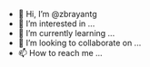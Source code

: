 - 👋 Hi, I’m @zbrayantg
- 👀 I’m interested in ...
- 🌱 I’m currently learning ...
- 💞️ I’m looking to collaborate on ...
- 📫 How to reach me ...

<!---
zbrayantg/zbrayantg is a ✨ special ✨ repository because its `README.md` (this file) appears on your GitHub profile.
You can click the Preview link to take a look at your changes.
--->
